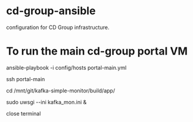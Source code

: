 # cd-group-ansible
configuration for CD Group infrastructure.

# To run the main cd-group portal VM

ansible-playbook -i config/hosts portal-main.yml

ssh portal-main

cd /mnt/git/kafka-simple-monitor/build/app/

sudo uwsgi --ini kafka_mon.ini &

close terminal
